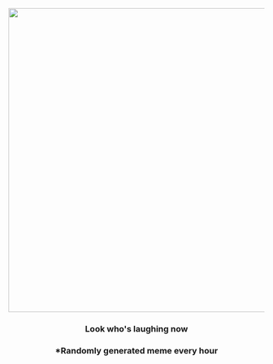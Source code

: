 <p align="center">
        <img src="https://i.redd.it/r1ndqf5quvk81.gif" width="600" height="600">
        </p>
        <h3 align="center">Look who's laughing now</h3>
        <h3 align="center">*Randomly generated meme every hour</h3>
    